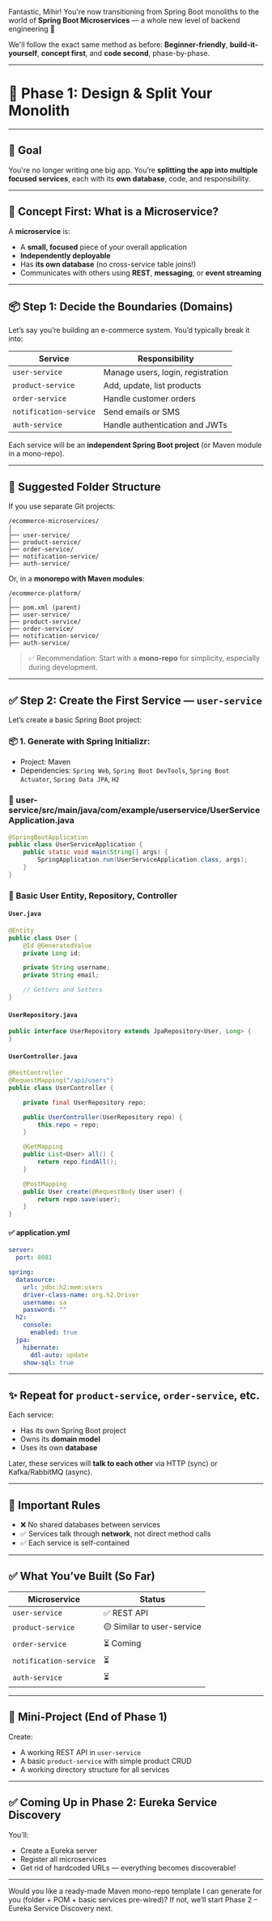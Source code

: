 Fantastic, Mihir! You're now transitioning from Spring Boot monoliths to the world of **Spring Boot Microservices** — a whole new level of backend engineering 🎯

We'll follow the exact same method as before: **Beginner-friendly**, **build-it-yourself**, **concept first**, and **code second**, phase-by-phase.

---

# 🧱 Phase 1: Design & Split Your Monolith

---

## 🎯 Goal

You're no longer writing one big app. You’re **splitting the app into multiple focused services**, each with its **own database**, code, and responsibility.

---

## 🧠 Concept First: What is a Microservice?

A **microservice** is:

* A **small, focused** piece of your overall application
* **Independently deployable**
* Has **its own database** (no cross-service table joins!)
* Communicates with others using **REST**, **messaging**, or **event streaming**

---

## 📦 Step 1: Decide the Boundaries (Domains)

Let’s say you’re building an e-commerce system. You’d typically break it into:

| Service                | Responsibility                    |
| ---------------------- | --------------------------------- |
| `user-service`         | Manage users, login, registration |
| `product-service`      | Add, update, list products        |
| `order-service`        | Handle customer orders            |
| `notification-service` | Send emails or SMS                |
| `auth-service`         | Handle authentication and JWTs    |

Each service will be an **independent Spring Boot project** (or Maven module in a mono-repo).

---

## 📁 Suggested Folder Structure

If you use separate Git projects:

```
/ecommerce-microservices/
│
├── user-service/
├── product-service/
├── order-service/
├── notification-service/
├── auth-service/
```

Or, in a **monorepo with Maven modules**:

```
/ecommerce-platform/
│
├── pom.xml (parent)
├── user-service/
├── product-service/
├── order-service/
├── notification-service/
├── auth-service/
```

> ✅ Recommendation: Start with a **mono-repo** for simplicity, especially during development.

---

## ✅ Step 2: Create the First Service — `user-service`

Let’s create a basic Spring Boot project:

### 📦 1. Generate with Spring Initializr:

* Project: Maven
* Dependencies: `Spring Web`, `Spring Boot DevTools`, `Spring Boot Actuator`, `Spring Data JPA`, `H2`

### 📁 user-service/src/main/java/com/example/userservice/UserServiceApplication.java

```java
@SpringBootApplication
public class UserServiceApplication {
    public static void main(String[] args) {
        SpringApplication.run(UserServiceApplication.class, args);
    }
}
```

### 📁 Basic User Entity, Repository, Controller

#### `User.java`

```java
@Entity
public class User {
    @Id @GeneratedValue
    private Long id;

    private String username;
    private String email;

    // Getters and Setters
}
```

#### `UserRepository.java`

```java
public interface UserRepository extends JpaRepository<User, Long> {
}
```

#### `UserController.java`

```java
@RestController
@RequestMapping("/api/users")
public class UserController {

    private final UserRepository repo;

    public UserController(UserRepository repo) {
        this.repo = repo;
    }

    @GetMapping
    public List<User> all() {
        return repo.findAll();
    }

    @PostMapping
    public User create(@RequestBody User user) {
        return repo.save(user);
    }
}
```

#### ✅ application.yml

```yaml
server:
  port: 8081

spring:
  datasource:
    url: jdbc:h2:mem:users
    driver-class-name: org.h2.Driver
    username: sa
    password: ""
  h2:
    console:
      enabled: true
  jpa:
    hibernate:
      ddl-auto: update
    show-sql: true
```

---

## ✨ Repeat for `product-service`, `order-service`, etc.

Each service:

* Has its own Spring Boot project
* Owns its **domain model**
* Uses its own **database**

Later, these services will **talk to each other** via HTTP (sync) or Kafka/RabbitMQ (async).

---

## 🔧 Important Rules

* ❌ No shared databases between services
* ✅ Services talk through **network**, not direct method calls
* ✅ Each service is self-contained

---

## ✅ What You’ve Built (So Far)

| Microservice           | Status                     |
| ---------------------- | -------------------------- |
| `user-service`         | ✅ REST API                 |
| `product-service`      | 🟡 Similar to user-service |
| `order-service`        | ⏳ Coming                   |
| `notification-service` | ⏳                          |
| `auth-service`         | ⏳                          |

---

## 🧪 Mini-Project (End of Phase 1)

Create:

* A working REST API in `user-service`
* A basic `product-service` with simple product CRUD
* A working directory structure for all services

---

## ✅ Coming Up in Phase 2: Eureka Service Discovery

You’ll:

* Create a Eureka server
* Register all microservices
* Get rid of hardcoded URLs — everything becomes discoverable!

---

Would you like a ready-made Maven mono-repo template I can generate for you (folder + POM + basic services pre-wired)?
If not, we’ll start Phase 2 – Eureka Service Discovery next.
